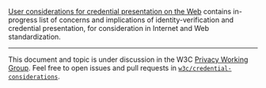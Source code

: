 [User considerations for credential presentation on the Web](credentials-considerations.md) contains in-progress list of concerns and implications of identity-verification and credential presentation, for consideration in Internet and Web standardization.

---

This document and topic is under discussion in the W3C [Privacy Working Group](https://www.w3.org/groups/wg/privacy/). Feel free to open issues and pull requests in [`w3c/credential-considerations`](https://github.com/w3c/credential-considerations).
